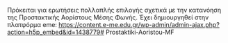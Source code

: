 Πρόκειται για ερωτήσεις πολλαπλής επιλογής σχετικά με την κατανόηση της Προστακτικής Αορίστους Μέσης Φωνής. Έχει δημιουργηθεί στην πλατφόρμα eme: https://content.e-me.edu.gr/wp-admin/admin-ajax.php?action=h5p_embed&id=1438779# Prostaktiki-Aoristou-MF
